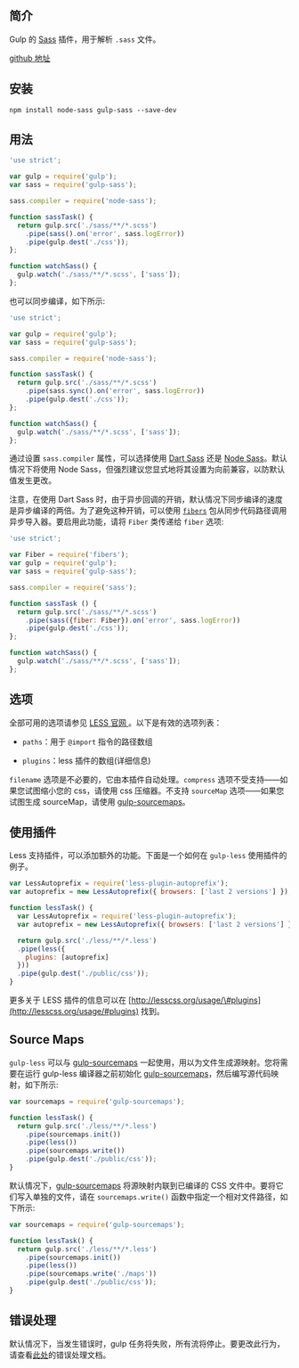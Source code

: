 ## 简介

Gulp 的 [Sass](https://www.sass.hk/) 插件，用于解析 `.sass` 文件。

[github 地址](https://github.com/dlmanning/gulp-sass)

## 安装

```
npm install node-sass gulp-sass --save-dev
```

## 用法

```js
'use strict';

var gulp = require('gulp');
var sass = require('gulp-sass');

sass.compiler = require('node-sass');

function sassTask() {
  return gulp.src('./sass/**/*.scss')
    .pipe(sass().on('error', sass.logError))
    .pipe(gulp.dest('./css'));
};

function watchSass() {
  gulp.watch('./sass/**/*.scss', ['sass']);
};
```

也可以同步编译，如下所示:

```js
'use strict';

var gulp = require('gulp');
var sass = require('gulp-sass');

sass.compiler = require('node-sass');

function sassTask() {
  return gulp.src('./sass/**/*.scss')
    .pipe(sass.sync().on('error', sass.logError))
    .pipe(gulp.dest('./css'));
};

function watchSass() {
  gulp.watch('./sass/**/*.scss', ['sass']);
};
```

通过设置 `sass.compiler` 属性，可以选择使用 [Dart Sass](http://sass-lang.com/dart-sass) 还是 [Node Sass](https://github.com/sass/node-sass)。默认情况下将使用 Node Sass，但强烈建议您显式地将其设置为向前兼容，以防默认值发生更改。

注意，在使用 Dart Sass 时，由于异步回调的开销，默认情况下同步编译的速度是异步编译的两倍。为了避免这种开销，可以使用  [`fibers`](https://www.npmjs.com/package/fibers) 包从同步代码路径调用异步导入器。要启用此功能，请将 `Fiber` 类传递给 `fiber` 选项:

```js
'use strict';

var Fiber = require('fibers');
var gulp = require('gulp');
var sass = require('gulp-sass');

sass.compiler = require('sass');

function sassTask () {
  return gulp.src('./sass/**/*.scss')
    .pipe(sass({fiber: Fiber}).on('error', sass.logError))
    .pipe(gulp.dest('./css'));
};

function watchSass() {
  gulp.watch('./sass/**/*.scss', ['sass']);
};
```

## 选项

全部可用的选项请参见 [LESS 官网 ](http://lesscss.org/#using-less-configuration)。以下是有效的选项列表：

* `paths`：用于 `@import` 指令的路径数组

* `plugins`：less 插件的数组\(详细信息\)

`filename` 选项是不必要的，它由本插件自动处理。`compress` 选项不受支持——如果您试图缩小您的 css，请使用 css 压缩器。不支持 `sourceMap` 选项——如果您试图生成 sourceMap，请使用 [gulp-sourcemaps](/cha-jian/gulp-sourcemaps.md)。

## 使用插件

Less 支持插件，可以添加额外的功能。下面是一个如何在 `gulp-less`  使用插件的例子。

```js
var LessAutoprefix = require('less-plugin-autoprefix');
var autoprefix = new LessAutoprefix({ browsers: ['last 2 versions'] });

function lessTask() {
  var LessAutoprefix = require('less-plugin-autoprefix');
  var autoprefix = new LessAutoprefix({ browsers: ['last 2 versions'] });

  return gulp.src('./less/**/*.less')
  .pipe(less({
    plugins: [autoprefix]
  }))
  .pipe(gulp.dest('./public/css'));
}
```

更多关于 LESS 插件的信息可以在 [http://lesscss.org/usage/\#plugins](http://lesscss.org/usage/#plugins) 找到。

## Source Maps

`gulp-less` 可以与 [gulp-sourcemaps](/cha-jian/gulp-sourcemaps.md) 一起使用，用以为文件生成源映射。您将需要在运行 gulp-less 编译器之前初始化 [gulp-sourcemaps](/cha-jian/gulp-sourcemaps.md)，然后编写源代码映射，如下所示:

```js
var sourcemaps = require('gulp-sourcemaps');

function lessTask() {
  return gulp.src('./less/**/*.less')
    .pipe(sourcemaps.init())
    .pipe(less())
    .pipe(sourcemaps.write())
    .pipe(gulp.dest('./public/css'));
}
```

默认情况下，[gulp-sourcemaps](/cha-jian/gulp-sourcemaps.md) 将源映射内联到已编译的 CSS 文件中。要将它们写入单独的文件，请在 `sourcemaps.write()` 函数中指定一个相对文件路径，如下所示:

```js
var sourcemaps = require('gulp-sourcemaps');

function lessTask() {
  return gulp.src('./less/**/*.less')
    .pipe(sourcemaps.init())
    .pipe(less())
    .pipe(sourcemaps.write('./maps'))
    .pipe(gulp.dest('./public/css'));
}
```

## 错误处理

默认情况下，当发生错误时，gulp 任务将失败，所有流将停止。要更改此行为，请查看[此处](https://github.com/gulpjs/gulp/blob/master/docs/recipes/combining-streams-to-handle-errors.md)的错误处理文档。

